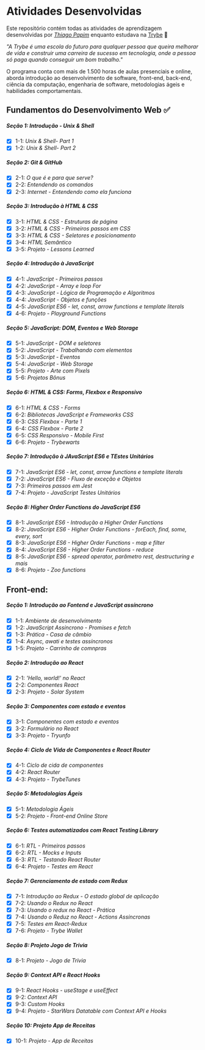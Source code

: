 # Atividades Desenvolvidas

Este repositório contém todas as atividades de aprendizagem desenvolvidas por _[Thiago Papim](https://www.linkedin.com/in/thiago-papim-3b09b6252)_ enquanto estudava na [Trybe](https://www.betrybe.com/) :rocket:

_"A Trybe é uma escola do futuro para qualquer pessoa que queira melhorar de vida e construir uma carreira de sucesso em tecnologia, onde a pessoa só paga quando conseguir um bom trabalho."_

O programa conta com mais de 1.500 horas de aulas presenciais e online, aborda introdução ao desenvolvimento de software, front-end, back-end, ciência da computação, engenharia de software, metodologias ágeis e habilidades comportamentais.

## Fundamentos do Desenvolvimento Web :white_check_mark:

##### Seção 1: Introdução - Unix & Shell

- [X] 1-1: _Unix & Shell- Part 1_
- [X] 1-2: _Unix & Shell- Part 2_

##### Seção 2: Git & GitHub

- [X] 2-1: _O que é e para que serve?_
- [X] 2-2: _Entendendo os comandos_
- [X] 2-3: _Internet - Entendendo como ela funciona_

##### Seção 3: Introdução à HTML & CSS

 - [x] 3-1: _HTML & CSS - Estruturas de página_
 - [x] 3-2: _HTML & CSS - Primeiros passos em CSS_
 - [x] 3-3: _HTML & CSS - Seletores e posicionamento_
 - [x] 3-4: _HTML Semântico_
 - [x] 3-5: _Projeto - Lessons Learned_

 ##### Seção 4: Introdução à JavaScript

 - [x] 4-1: _JavaScript - Primeiros passos_
 - [x] 4-2: _JavaScript - Array e loop For_
 - [x] 4-3: _JavaScript - Lógica de Programação e Algoritmos_
 - [x] 4-4: _JavaScript - Objetos e funções_
 - [x] 4-5: _JavaScript ES6 - let, const, arrow functions e template literals_  
 - [x] 4-6: _Projeto - Playground Functions_

 ##### Seção 5: JavaScript: DOM, Eventos e Web Storage

 - [x] 5-1: _JavaScript - DOM e seletores_
 - [x] 5-2: _JavaScript - Trabalhando com elementos_
 - [x] 5-3: _JavaScript - Eventos_
 - [x] 5-4: _JavaScript - Web Storage_
 - [x] 5-5: _Projeto - Arte com Pixels_
 - [x] 5-6: _Projetos Bônus_

 ##### Seção 6: HTML & CSS: Forms, Flexbox e Responsivo

 - [x] 6-1: _HTML & CSS - Forms_
 - [x] 6-2: _Bibliotecas JavaScript e Frameworks CSS_
 - [x] 6-3: _CSS Flexbox - Parte 1_
 - [x] 6-4: _CSS Flexbox - Parte 2_
 - [x] 6-5: _CSS Responsivo - Mobile First_
 - [x] 6-6: _Projeto - Trybewarts_

 ##### Seção 7: Introdução à JAvaScript ES6 e TEstes Unitários

 - [x] 7-1: _JavaScript ES6 - let, const, arrow functions e template literals_
 - [x] 7-2: _JavaScript ES6 - Fluxo de exceção e Objetos_
 - [x] 7-3: _Primeiros passos em Jest_
 - [x] 7-4: _Projeto - JavaScript Testes Unitários_

 ##### Seção 8: Higher Order Functions do JavaScript ES6

 - [x] 8-1: _JavaScript ES6 - Introdução a Higher Order Functions_
 - [x] 8-2: _JavaScript ES6 - Higher Order Functions - forEach, find, some, every, sort_
 - [x] 8-3: _JavaScript ES6 - Higher Order Functions - map e filter_
 - [x] 8-4: _JavaScript ES6 - Higher Order Functions - reduce_
 - [x] 8-5: _JavaScript ES6 - spread operator, parâmetro rest, destructuring e mais_
 - [x] 8-6: _Projeto - Zoo functions_

## Front-end:

##### Seção 1: Introdução ao Fontend e JavaScript assíncrono

- [x] 1-1: _Ambiente de desenvolvimento_
- [x] 1-2: _JavaScript Assíncrono - Promises e fetch_
- [x] 1-3: _Prática - Casa de câmbio_
- [x] 1-4: _Async, awati e testes assíncronos_
- [x] 1-5: _Projeto - Carrinho de comnpras_

##### Seção 2: Introdução ao React

- [x] 2-1: _'Hello, world!' no React_
- [x] 2-2: _Componentes React_
- [x] 2-3: _Projeto - Solar System_

##### Seção 3: Componentes com estado e eventos

- [x] 3-1: _Componentes com estado e eventos_
- [x] 3-2: _Formulário no React_
- [x] 3-3: _Projeto - Tryunfo_

##### Seção 4: Ciclo de Vida de Componentes e React Router

- [x] 4-1: _Ciclo de cida de componentes_
- [x] 4-2: _React Router_
- [x] 4-3: _Projeto - TrybeTunes_

##### Seção 5: Metodologias Ágeis

- [x] 5-1: _Metodologia Ágeis_
- [x] 5-2: _Projeto - Front-end Online Store_

##### Seção 6: Testes automatizados com React Testing Library

- [x] 6-1: _RTL - Primeiros passos_
- [x] 6-2: _RTL - Mocks e Inputs_
- [x] 6-3: _RTL - Testando React Router_
- [x] 6-4: _Projeto - Testes em React_

##### Seção 7: Gerenciamento de estado com Redux

- [x] 7-1: _Introdução ao Redux - O estado global de aplicação_
- [x] 7-2: _Usando o Redux no React_
- [x] 7-3: _Usando o redux no React - Prática_
- [x] 7-4: _Usando o Reduz no React - Actions Assíncronas_
- [x] 7-5: _Testes em React-Redux_
- [x] 7-6: _Projeto - Trybe Wallet_

##### Seção 8: Projeto Jogo de Trivia

- [x] 8-1: _Projeto - Jogo de Trivia_

##### Seção 9: Context API e React Hooks

- [x] 9-1: _React Hooks - useStage e useEffect_
- [x] 9-2: _Context API_
- [x] 9-3: _Custom Hooks_
- [x] 9-4: _Projeto - StarWars Datatable com Context API e Hooks_

##### Seção 10: Projeto App de Receitas

- [x] 10-1: _Projeto - App de Receitas_
